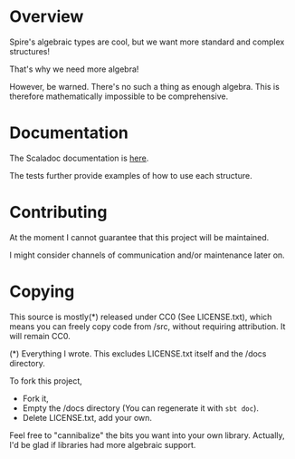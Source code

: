 # Overview

Spire's algebraic types are cool, but we want more standard and complex structures!

That's why we need more algebra!

However, be warned. There's no such a thing as enough algebra.
This is therefore mathematically impossible to be comprehensive.

# Documentation

The Scaladoc documentation is [here](https://agecaf.github.io/morealgebra/).

The tests further provide examples of how to use each structure.

# Contributing

At the moment I cannot guarantee that this project will be maintained.

I might consider channels of communication and/or maintenance later on.

# Copying

This source is mostly(*) released under CC0 (See LICENSE.txt), which means you can freely copy code from /src,
without requiring attribution. It will remain CC0.

(*) Everything I wrote. This excludes LICENSE.txt itself and the /docs directory.

To fork this project,
  - Fork it,
  - Empty the /docs directory (You can regenerate it with `sbt doc`).
  - Delete LICENSE.txt, add your own.

Feel free to "cannibalize" the bits you want into your own library. Actually, I'd be glad if libraries had
more algebraic support.

